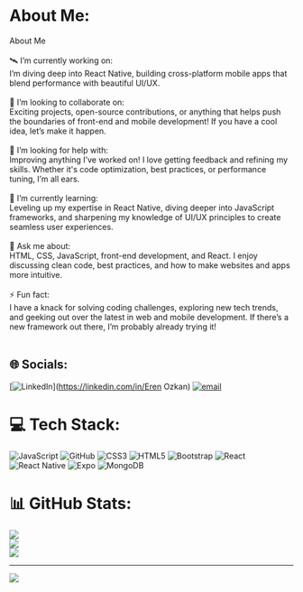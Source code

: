 #  About Me:
About Me <br><br>🛰️ I’m currently working on:<br>I’m diving deep into React Native, building cross-platform mobile apps that blend performance with beautiful UI/UX.<br><br>🤝 I’m looking to collaborate on:<br>Exciting projects, open-source contributions, or anything that helps push the boundaries of front-end and mobile development! If you have a cool idea, let’s make it happen.<br><br>🤲 I’m looking for help with:<br>Improving anything I’ve worked on! I love getting feedback and refining my skills. Whether it's code optimization, best practices, or performance tuning, I’m all ears.<br><br>🌱 I’m currently learning:<br>Leveling up my expertise in React Native, diving deeper into JavaScript frameworks, and sharpening my knowledge of UI/UX principles to create seamless user experiences.<br><br>💬 Ask me about:<br>HTML, CSS, JavaScript, front-end development, and React. I enjoy discussing clean code, best practices, and how to make websites and apps more intuitive.<br><br>⚡ Fun fact:<br>I have a knack for solving coding challenges, exploring new tech trends, and geeking out over the latest in web and mobile development. If there’s a new framework out there, I’m probably already trying it!<br><br>


## 🌐 Socials:
[![LinkedIn](https://img.shields.io/badge/LinkedIn-%230077B5.svg?logo=linkedin&logoColor=white)](https://linkedin.com/in/Eren Ozkan) [![email](https://img.shields.io/badge/Email-D14836?logo=gmail&logoColor=white)](mailto:erenozkan2861@gmail.com) 

# 💻 Tech Stack:
![JavaScript](https://img.shields.io/badge/javascript-%23323330.svg?style=for-the-badge&logo=javascript&logoColor=%23F7DF1E) ![GitHub](https://img.shields.io/badge/github-%23121011.svg?style=for-the-badge&logo=github&logoColor=white) ![CSS3](https://img.shields.io/badge/css3-%231572B6.svg?style=for-the-badge&logo=css3&logoColor=white) ![HTML5](https://img.shields.io/badge/html5-%23E34F26.svg?style=for-the-badge&logo=html5&logoColor=white) ![Bootstrap](https://img.shields.io/badge/bootstrap-%238511FA.svg?style=for-the-badge&logo=bootstrap&logoColor=white) ![React](https://img.shields.io/badge/react-%2320232a.svg?style=for-the-badge&logo=react&logoColor=%2361DAFB) ![React Native](https://img.shields.io/badge/react_native-%2320232a.svg?style=for-the-badge&logo=react&logoColor=%2361DAFB) ![Expo](https://img.shields.io/badge/expo-1C1E24?style=for-the-badge&logo=expo&logoColor=#D04A37) ![MongoDB](https://img.shields.io/badge/MongoDB-%234ea94b.svg?style=for-the-badge&logo=mongodb&logoColor=white)
# 📊 GitHub Stats:
![](https://github-readme-stats.vercel.app/api?username=ErenOzkn&theme=dark&hide_border=false&include_all_commits=true&count_private=false)<br/>
![](https://nirzak-streak-stats.vercel.app/?user=ErenOzkn&theme=dark&hide_border=false)<br/>
![](https://github-readme-stats.vercel.app/api/top-langs/?username=ErenOzkn&theme=dark&hide_border=false&include_all_commits=true&count_private=false&layout=compact)

---
[![](https://visitcount.itsvg.in/api?id=ErenOzkn&icon=0&color=0)](https://visitcount.itsvg.in)

<!-- Proudly created with GPRM ( https://gprm.itsvg.in ) -->

